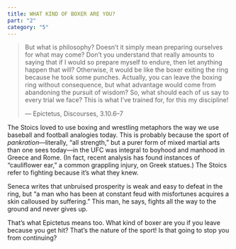 ```yaml
---
title: WHAT KIND OF BOXER ARE YOU?
part: "2"
category: "5"
---
```


> But what is philosophy? Doesn’t it simply mean preparing ourselves for what may come? Don’t you understand that really amounts to saying that if I would so prepare myself to endure, then let anything happen that will? Otherwise, it would be like the boxer exiting the ring because he took some punches. Actually, you can leave the boxing ring without consequence, but what advantage would come from abandoning the pursuit of wisdom? So, what should each of us say to every trial we face? This is what I’ve trained for, for this my discipline!
>
> — Epictetus, Discourses, 3.10.6–7

The Stoics loved to use boxing and wrestling metaphors the way we use baseball and football analogies today. This is probably because the sport of _pankration_—literally, “all strength,” but a purer form of mixed martial arts than one sees today—in the UFC was integral to boyhood and manhood in Greece and Rome. (In fact, recent analysis has found instances of “cauliflower ear,” a common grappling injury, on Greek statues.) The Stoics refer to fighting because it’s what they knew.

Seneca writes that unbruised prosperity is weak and easy to defeat in the ring, but “a man who has been at constant feud with misfortunes acquires a skin calloused by suffering.” This man, he says, fights all the way to the ground and never gives up.

That’s what Epictetus means too. What kind of boxer are you if you leave because you get hit? That’s the nature of the sport! Is that going to stop you from continuing?
